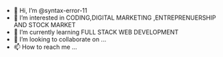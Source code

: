 - 👋 Hi, I’m @syntax-error-11
- 👀 I’m interested in CODING,DIGITAL MARKETING ,ENTREPRENUERSHIP AND STOCK MARKET
- 🌱 I’m currently learning FULL STACK WEB DEVELOPMENT
- 💞️ I’m looking to collaborate on ...
- 📫 How to reach me ...

<!---
syntax-error-11/syntax-error-11 is a ✨ special ✨ repository because its `README.md` (this file) appears on your GitHub profile.
You can click the Preview link to take a look at your changes.
--->
